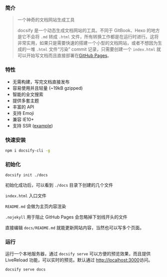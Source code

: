 ### 简介

> 一个神奇的文档网站生成工具
>
> docsify 是一个动态生成文档网站的工具。不同于 GitBook、Hexo 的地方是它不会将 `.md` 转成 `.html` 文件，所有转换工作都是在运行时进行。这将非常实用，如果只是需要快速的搭建一个小型的文档网站，或者不想因为生成的一堆 `.html` 文件“污染” commit 记录，只需要创建一个 `index.html` 就可以开始写文档而且直接部署在[GitHub Pages](https://links.jianshu.com/go?to=https%3A%2F%2Fdocsify.js.org%2F%23%2Fzh-cn%2Fdeploy)。

### 特性

- 无需构建，写完文档直接发布
- 容易使用并且轻量 (~19kB gzipped)
- 智能的全文搜索
- 提供多套主题
- 丰富的 API
- 支持 Emoji
- 兼容 IE10+
- 支持 SSR ([example](https://links.jianshu.com/go?to=https%3A%2F%2Fgithub.com%2Fdocsifyjs%2Fdocsify-ssr-demo))

### 快速安装

```bash
npm i docsify-cli -g
```

### 初始化

```
docsify init ./docs
```

初始化成功后，可以看到 `./docs` 目录下创建的几个文件

`index.html` 入口文件

`README.md` 会做为主页内容渲染

`.nojekyll` 用于阻止 GitHub Pages 会忽略掉下划线开头的文件

直接编辑 `docs/README.md` 就能更新网站内容，当然也可以写多个页面。



### 运行

运行一个本地服务器，通过 `docsify serve` 可以方便的预览效果，而且提供 LiveReload 功能，可以实时的预览。默认通过 [http://localhost:3000](https://links.jianshu.com/go?to=http%3A%2F%2Flocalhost%3A3000)访问。

```
docsify serve docs
```

